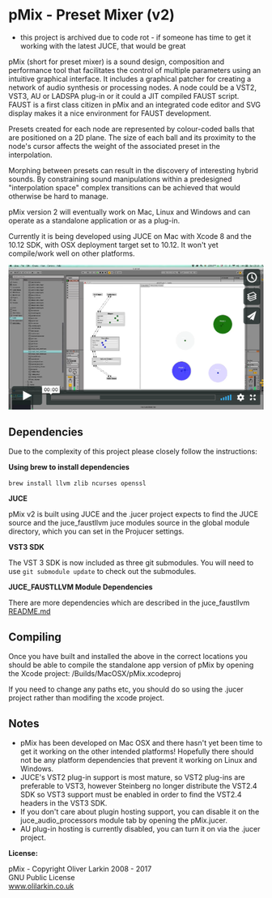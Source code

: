 # pMix - Preset Mixer (v2)

- this project is archived due to code rot - if someone has time to get it working with the latest JUCE, that would be great

pMix (short for preset mixer) is a sound design, composition and performance tool that facilitates the control of multiple parameters using an intuitive graphical interface. It includes a graphical patcher for creating a network of audio synthesis or processing nodes. A node could be a VST2, VST3, AU or LADSPA plug-in or it could a JIT compiled FAUST script. FAUST is a first class citizen in pMix and an integrated code editor and SVG display makes it a nice environment for FAUST development.

Presets created for each node are represented by colour-coded balls that are positioned on a 2D plane. The size of each ball and its proximity to the node's cursor affects the weight of the associated preset in the interpolation.

Morphing between presets can result in the discovery of interesting hybrid sounds. By constraining sound manipulations within a predesigned "interpolation space" complex transitions can be achieved that would otherwise be hard to manage.

pMix version 2 will eventually work on Mac, Linux and Windows and can operate as a standalone application or as a plug-in.

Currently it is being developed using JUCE on Mac with Xcode 8 and the 10.12 SDK, with OSX deployment target set to 10.12. It won't yet compile/work well on other platforms.

[![IMAGE ALT TEXT](/misc/pMixVimeo.png?raw=true)](https://vimeo.com/122268573 "pMix2 quick demo")


## Dependencies

Due to the complexity of this project please closely follow the instructions:

**Using brew to install dependencies**

```brew install llvm zlib ncurses openssl```

**JUCE**

pMix v2 is built using JUCE and the .jucer project expects to find the JUCE source and the juce_faustllvm juce modules source in the global module directory, which you can set in the Projucer settings.

**VST3 SDK**

The VST 3 SDK is now included as three git submodules. You will need to use ```git submodule update``` to check out the submodules.

**JUCE_FAUSTLLVM Module Dependencies**

There are more dependencies which are described in the juce_faustllvm [README.md](https://github.com/olilarkin/juce_faustllvm)


## Compiling

Once you have built and installed the above in the correct locations you should be able to compile the standalone app version of pMix by opening the Xcode project: /Builds/MacOSX/pMix.xcodeproj

If you need to change any paths etc, you should do so using the .jucer project rather than modifing the xcode project.

## Notes

* pMix has been developed on Mac OSX and there hasn't yet been time to get it working on the other intended platforms! Hopefully there should not be any platform dependencies that prevent it working on Linux and Windows.
* JUCE's VST2 plug-in support is most mature, so VST2 plug-ins are preferable to VST3, however Steinberg no longer distribute the VST2.4 SDK so VST3 support must be enabled in order to find the VST2.4 headers in the VST3 SDK.
* If you don't care about plugin hosting support, you can disable it on the juce_audio_processors module tab by opening the pMix.jucer.
* AU plug-in hosting is currently disabled, you can turn it on via the .jucer project.

**License:**

pMix - Copyright Oliver Larkin 2008 - 2017  
GNU Public License  
www.olilarkin.co.uk
